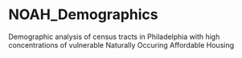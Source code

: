 # NOAH_Demographics
Demographic analysis of census tracts in Philadelphia with high concentrations of vulnerable Naturally Occuring Affordable Housing
